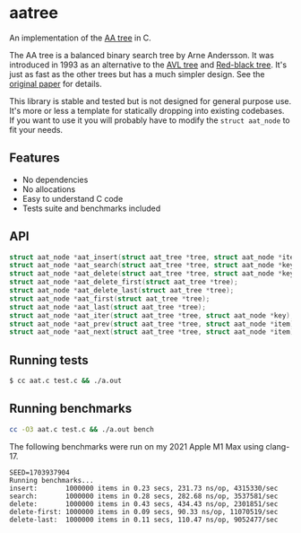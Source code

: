 # aatree 

An implementation of the [AA tree](https://en.wikipedia.org/wiki/AA_tree) in C.

The AA tree is a balanced binary search tree by Arne Andersson.
It was introduced in 1993 as an alternative to the
[AVL tree](https://en.wikipedia.org/wiki/AVL_tree) and 
[Red-black tree](https://en.wikipedia.org/wiki/Red–black_tree).
It's just as fast as the other trees but has a much simpler design.
See the [original paper](https://user.it.uu.se/~arnea/ps/simp.pdf) for details.

This library is stable and tested but is not designed for general purpose use.
It's more or less a template for statically dropping into existing codebases.
If you want to use it you will probably have to modify the `struct aat_node` to
fit your needs.

## Features

- No dependencies
- No allocations
- Easy to understand C code
- Tests suite and benchmarks included

## API

```C
struct aat_node *aat_insert(struct aat_tree *tree, struct aat_node *item);
struct aat_node *aat_search(struct aat_tree *tree, struct aat_node *key);
struct aat_node *aat_delete(struct aat_tree *tree, struct aat_node *key);
struct aat_node *aat_delete_first(struct aat_tree *tree);
struct aat_node *aat_delete_last(struct aat_tree *tree);
struct aat_node *aat_first(struct aat_tree *tree);
struct aat_node *aat_last(struct aat_tree *tree);
struct aat_node *aat_iter(struct aat_tree *tree, struct aat_node *key);
struct aat_node *aat_prev(struct aat_tree *tree, struct aat_node *item);
struct aat_node *aat_next(struct aat_tree *tree, struct aat_node *item);
```

## Running tests

```sh
$ cc aat.c test.c && ./a.out
```

## Running benchmarks

```sh
cc -O3 aat.c test.c && ./a.out bench
```

The following benchmarks were run on my 2021 Apple M1 Max using clang-17. 

```
SEED=1703937904
Running benchmarks...
insert:       1000000 items in 0.23 secs, 231.73 ns/op, 4315330/sec
search:       1000000 items in 0.28 secs, 282.68 ns/op, 3537581/sec
delete:       1000000 items in 0.43 secs, 434.43 ns/op, 2301851/sec
delete-first: 1000000 items in 0.09 secs, 90.33 ns/op, 11070519/sec
delete-last:  1000000 items in 0.11 secs, 110.47 ns/op, 9052477/sec
```
